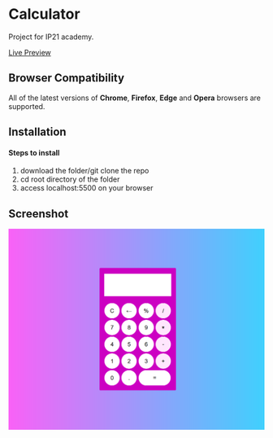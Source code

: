 # Calculator

Project for IP21 academy.

<a href="https://veronikagregorec.github.io/calculator">Live Preview</a>

## Browser Compatibility

All of the latest versions of <b>Chrome</b>, <b>Firefox</b>, <b>Edge</b> and <b>Opera</b> browsers are supported.

## Installation

#### Steps to install

<ol>
  <li>download the folder/git clone the repo</li>
  <li>cd root directory of the folder</li>
  <li>access localhost:5500 on your browser</li>
</ol>

## Screenshot

![](screenshot/front.png)
